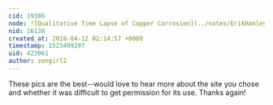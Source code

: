 ```yaml
---
cid: 19386
node: ![Qualitative Time Lapse of Copper Corrosion](../notes/ErikHanley11/04-12-2018/qualitative-time-lapse-of-copper-corrosion)
nid: 16138
created_at: 2018-04-12 02:14:57 +0000
timestamp: 1523499297
uid: 423961
author: zengirl2
---
```


These pics are the best--would love to hear more about the site you chose and whether it was difficult to get permission for its use. Thanks again!